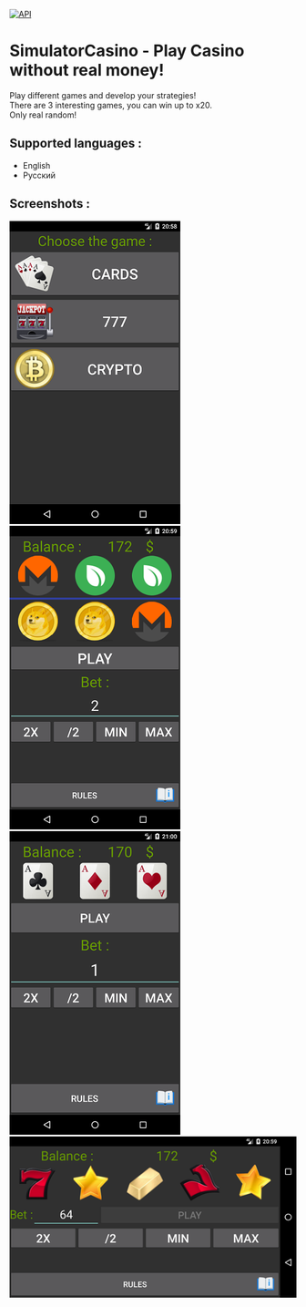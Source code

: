 [![API](https://img.shields.io/badge/API-21%2B-brightgreen.svg?style=flat)](https://android-arsenal.com/api?level=21)
# SimulatorCasino - Play Casino without real money!
Play different games and develop your strategies! \
There are 3 interesting games, you can win up to x20. \
Only real random!

## Supported languages :

* English
* Русский

## Screenshots :

![](https://github.com/SemyonNovikov/SimulatorCasino/blob/master/screen1.png) 
![](https://github.com/SemyonNovikov/SimulatorCasino/blob/master/screen2.png)
![](https://github.com/SemyonNovikov/SimulatorCasino/blob/master/screen4.png)
![](https://github.com/SemyonNovikov/SimulatorCasino/blob/master/screen3.png)
